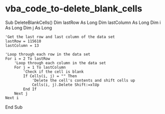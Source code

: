 # vba_code_to-delete_blank_cells

Sub DeleteBlankCells()
    Dim lastRow As Long
    Dim lastColumn As Long
    Dim i As Long
    Dim j As Long
    
    'Get the last row and last column of the data set
    lastRow = 115610
    lastColumn = 13
    
    'Loop through each row in the data set
    For i = 2 To lastRow
        'Loop through each column in the data set
        For j = 1 To lastColumn
            'Check if the cell is blank
            If Cells(i, j) = "" Then
                'Delete the cell's contents and shift cells up
                Cells(i, j).Delete Shift:=xlUp
            End If
        Next j
    Next i
End Sub
